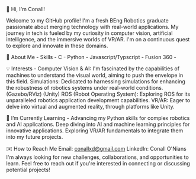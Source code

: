 👋 Hi, I'm Conall!

Welcome to my GitHub profile! I'm a fresh BEng Robotics graduate passionate about merging technology with real-world applications. My journey in tech is fueled by my curiosity in computer vision, artificial intelligence, and the immersive worlds of VR/AR. I'm on a continuous quest to explore and innovate in these domains.

🚀 About Me - 
Skills - 
C - 
Python - 
Javascript/Typscript - 
Fusion 360 - 

💡 Interests - 
Computer Vision & AI: I'm fascinated by the capabilities of machines to understand the visual world, aiming to push the envelope in this field. 
Simulations: Dedicated to harnessing simulations for enhancing the robustness of robotics systems under real-world conditions. (Gazebo/RViz) (Unity)
ROS (Robot Operating System): Exploring ROS for its unparalleled robotics application development capabilities.
VR/AR: Eager to delve into virtual and augmented reality, through platforms like Unity. 


🌱 I’m Currently Learning - 
Advancing my Python skills for complex robotics and AI applications.
Deep diving into AI and machine learning principles for innovative applications.
Exploring VR/AR fundamentals to integrate them into my future projects.

✉️ How to Reach Me
Email: conallxd@gmail.com
LinkedIn: Conall O'Nians
I'm always looking for new challenges, collaborations, and opportunities to learn. Feel free to reach out if you're interested in connecting or discussing potential projects!
